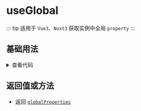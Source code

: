 <script setup>
import global from './global.vue'
</script>

# useGlobal

::: tip 适用于 `Vue3`、`Nuxt3`
获取实例中全局 `property`
:::

<!-- <ClientOnly>
  <description description="获取实例中全局`property`" :tagNameList="['Vue3']"  />
</ClientOnly> -->

## 基础用法

<ClientOnly>
  <global />
</ClientOnly>
<details>

<summary>查看代码</summary>

<<< @/hooks/useGlobal/global.vue

</details>

## 返回值或方法

- 返回 [`globalProperties`](https://vuejs.org/api/application.html#app-config-globalproperties)
